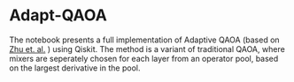 # Adapt-QAOA
The notebook presents a full implementation of Adaptive QAOA (based on [Zhu et. al.](https://journals.aps.org/prresearch/pdf/10.1103/PhysRevResearch.4.033029) ) using Qiskit. The method is a variant of traditional QAOA, where mixers are seperately chosen for each layer from an operator pool, based on the largest derivative in the pool.
